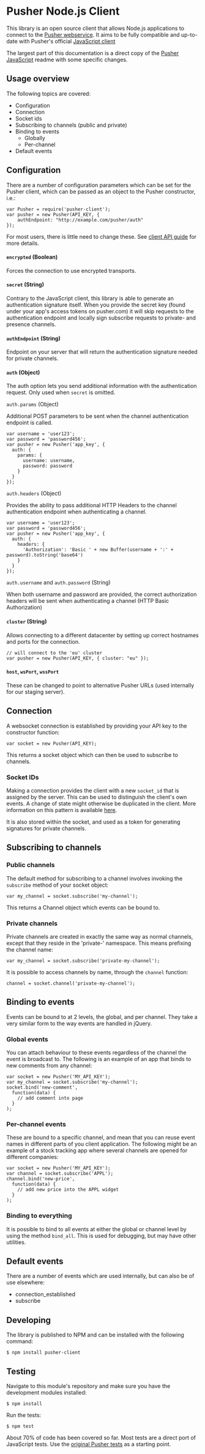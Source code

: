 # Pusher Node.js Client

This library is an open source client that allows Node.js applications to connect to the
[Pusher webservice](http://pusherapp.com/). It aims to be fully compatible and up-to-date with Pusher's
official [JavaScript client](https://github.com/pusher/pusher-js/)

The largest part of this documentation is a direct copy of the [Pusher JavaScript](https://github.com/pusher/pusher-js/blob/master/README.markdown)
readme with some specific changes.

## Usage overview

The following topics are covered:

* Configuration
* Connection
* Socket ids
* Subscribing to channels (public and private)
* Binding to events
  * Globally
  * Per-channel
* Default events

## Configuration

There are a number of configuration parameters which can be set for the Pusher client, which can be passed as an object to the Pusher constructor, i.e.:

    var Pusher = require('pusher-client');
    var pusher = new Pusher(API_KEY, {
        authEndpoint: "http://example.com/pusher/auth"
    });

For most users, there is little need to change these.
See [client API guide](http://pusher.com/docs/client_api_guide/client_connect) for more details.

#### `encrypted` (Boolean)

Forces the connection to use encrypted transports.

#### `secret` (String)

Contrary to the JavaScript client, this library is able to generate an authentication signature itself.
When you provide the secret key (found under your app's access tokens on pusher.com) it will skip requests to the
authentication endpoint and locally sign subscribe requests to private- and presence channels.

#### `authEndpoint` (String)

Endpoint on your server that will return the authentication signature needed for private channels.

#### `auth` (Object)

The auth option lets you send additional information with the authentication request. Only used when `secret`
is omitted.
    
`auth.params` (Object)

Additional POST parameters to be sent when the channel authentication endpoint is called. 

    var username = 'user123';
    var password = 'password456';
    var pusher = new Pusher('app_key', {
      auth: {
        params: {
          username: username,
          password: password
        }
      }
    });

`auth.headers` (Object)

Provides the ability to pass additional HTTP Headers to the channel authentication endpoint when authenticating a channel.

    var username = 'user123';
    var password = 'password456';
    var pusher = new Pusher('app_key', {
      auth: {
        headers: {
          'Authorization': 'Basic ' + new Buffer(username + ':' + password).toString('base64')
        }
      }
    });
    
`auth.username` and `auth.password` (String)

When both username and password are provided, the correct authorization headers will be sent when authenticating a channel (HTTP Basic Authorization)

#### `cluster` (String)

Allows connecting to a different datacenter by setting up correct hostnames and ports for the connection.

    // will connect to the 'eu' cluster
    var pusher = new Pusher(API_KEY, { cluster: "eu" });

#### `host`, `wsPort`, `wssPort`

These can be changed to point to alternative Pusher URLs (used internally for our staging server).


## Connection

A websocket connection is established by providing your API key to the constructor function:

    var socket = new Pusher(API_KEY);

This returns a socket object which can then be used to subscribe to channels.

### Socket IDs

Making a connection provides the client with a new `socket_id` that is assigned by the server.
This can be used to distinguish the client's own events. A change of state might otherwise be
duplicated in the client. More information on this pattern is available
[here](http://pusherapp.com/docs/duplicates).

It is also stored within the socket, and used as a token for generating signatures for private channels.

## Subscribing to channels

### Public channels

The default method for subscribing to a channel involves invoking the `subscribe` method of your socket object:

    var my_channel = socket.subscribe('my-channel');

This returns a Channel object which events can be bound to.

### Private channels

Private channels are created in exactly the same way as normal channels, except that they reside in the 'private-' namespace. This means prefixing the channel name:

    var my_channel = socket.subscribe('private-my-channel');

It is possible to access channels by name, through the `channel` function:

    channel = socket.channel('private-my-channel');

## Binding to events

Events can be bound to at 2 levels, the global, and per channel. They take a very similar form to the way events are handled in jQuery.

### Global events

You can attach behaviour to these events regardless of the channel the event is broadcast to. The following is an example of an app that binds to new comments from any channel:

    var socket = new Pusher('MY_API_KEY');
    var my_channel = socket.subscribe('my-channel');
    socket.bind('new-comment',
      function(data) {
        // add comment into page
      }
    );

### Per-channel events

These are bound to a specific channel, and mean that you can reuse event names in different parts of you client application. The following might be an example of a stock tracking app where several channels are opened for different companies:

    var socket = new Pusher('MY_API_KEY');
    var channel = socket.subscribe('APPL');
    channel.bind('new-price',
      function(data) {
        // add new price into the APPL widget
      }
    );

### Binding to everything

It is possible to bind to all events at either the global or channel level by using the method `bind_all`.
This is used for debugging, but may have other utilities.

## Default events

There are a number of events which are used internally, but can also be of use elsewhere:

* connection_established
* subscribe

## Developing

The library is published to NPM and can be installed with the following command:

    $ npm install pusher-client

## Testing

Navigate to this module's repository and make sure you have the development modules installed:

    $ npm install


Run the tests:

    $ npm test

About 70% of code has been covered so far. Most tests are a direct port of JavaScript tests. Use the [original Pusher tests](https://github.com/pusher/pusher-js/blob/master/README.markdown#testing) as a starting point.